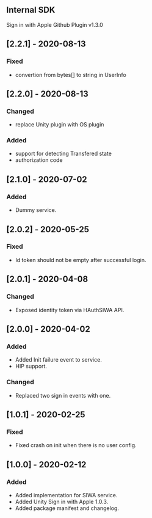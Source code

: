 ## Internal SDK
Sign in with Apple Github Plugin v1.3.0

## [2.2.1] - 2020-08-13
### Fixed
- convertion from bytes[] to string in UserInfo

## [2.2.0] - 2020-08-13
### Changed
- replace Unity plugin with OS plugin

### Added
- support for detecting Transfered state
- authorization code

## [2.1.0] - 2020-07-02
### Added
- Dummy service.

## [2.0.2] - 2020-05-25
### Fixed
- Id token should not be empty after successful login.

## [2.0.1] - 2020-04-08
### Changed
- Exposed identity token via HAuthSIWA API.

## [2.0.0] - 2020-04-02
### Added
- Added Init failure event to service.
- HIP support.

### Changed
- Replaced two sign in events with one.

## [1.0.1] - 2020-02-25
### Fixed
- Fixed crash on init when there is no user config.

## [1.0.0] - 2020-02-12
### Added
- Added implementation for SIWA service.
- Added Unity Sign in with Apple 1.0.3.
- Added package manifest and changelog.
